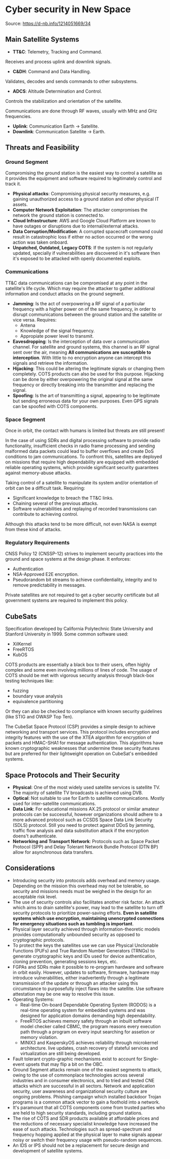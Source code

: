 # Cyber security in New Space

Source: https://d-nb.info/1214051669/34

## Main Satellite Systems

- **TT&C**: Telemetry, Tracking and Command.

Receives and process uplink and downlink signals.

- **C&DH**: Command and Data Handling.

Validates, decodes and sends commands to other subsystems.

- **ADCS**: Altitude Determination and Control.

Controls the stabilization and orientation of the satellite.

Communications are done through RF waves, usually with MHz and GHz frequencies.

- **Uplink**: Communication Earth -> Satellite.
- **Downlink**: Communication Satellite -> Earth.

## Threats and Feasibility

### Ground Segment

Compromising the ground station is the easiest way to control a satellite as it
provides the equipment and software required to legitimately control and track
it.

- **Physical attacks**: Compromising physical security measures, e.g. gaining
  unauthorized access to a ground station and other physical IT assets.
- **Computer Network Exploitation**: The attacker compromises the network the
  ground station is connected to.
- **Cloud Infrastructure**: AWS and Google Cloud Platform are known to have
  outages or disruptions due to internal/external attacks.
- **Data Corruption/Modification**: A corrupted spacecraft command could result
  in catastrophic loss if either no action occurred or the wrong action was
  taken onboard.
- **Unpatched, Outdated, Legacy COTS**: If the system is not regularly updated,
  specially if vulnerabilities are discovered in it's software then it's exposed
  to be attacked with openly documented exploits.

### Communications

TT&C data communications can be compromised at any point in the satellite's life
cycle. Which may require the attacker to gather additional information and
conduct attacks on the ground segment.

- **Jamming**: Is the act of overpowering a RF signal of a particular frequency
  with a higher power on of the same frequency, in order to disrupt
  communications between the ground station and the satellite or vice versa.
  Requires:
  - Antena
  - Knowledge of the signal frequency.
  - Appropiate power level to transmit.
- **Eavesdropping**: Is the interception of data over a communication channel.
  For satellite and ground systems, this channel is an RF signal sent over the
  air, meaning **All communications are susceptible to interception**. With
  little to no encryption anyone can intercept this signals and retrieve the
  information.
- **Hijacking**: This could be altering the legitimate signals or changing them
  completely. COTS products can also be used for this purpose. Hijacking can be
  done by either overpowering the original signal at the same frequency or
  directly breaking into the transmitter and replacing the signal.
- **Spoofing**: Is the art of transmitting a signal, appearing to be legitimate
  but sending erroneous data for your own purposes. Even GPS signals can be
  spoofed with COTS components.

### Space Segment

Once in orbit, the contact with humans is limited but threats are still present!

In the case of using SDRs and digital processing software to provide radio
functionality, insufficient checks in radio frame processing and sending
malformed data packets could lead to buffer overflows and create DoS conditions
to jam communications. To confront this, satellites are deployed on missions
that require high dependability are equipped with embedded reliable operating
systems, which provide significant security guarantees against memory-abuse
attacks.

Taking control of a satellite to manipulate its system and/or orientation of
orbit can be a difficult task. Requiring:

- Significant knowledge to breach the TT&C links.
- Chaining several of the previous attacks.
- Software vulnerabilities and replaying of recorded transmissions can
  contribute to achieving control.

Although this attacks tend to be more difficult, not even NASA is exempt from
these kind of attacks.

### Regulatory Requirements

CNSS Policy 12 (CNSSP-12) strives to implement security practices into the
ground and space systems at the design phase. It enforces:

- Authentication
- NSA-Approved E2E encryption.
- Pseudorandom bit streams to achieve confidentiality, integrity and to remove
  predictability in messages.

Private satellites are not required to get a cyber security certificate but all
government systems are required to implement this policy.

## CubeSats

Specification developed by California Polytechnic State University and Stanford
University in 1999. Some common software used:

- XilKernel
- FreeRTOS
- KubOS

COTS products are essentially a black box to their users, often highly complex
and some even involving millions of lines of code. The usage of COTS should be
met with vigorous security analysis through black-box testing techniques like:

- fuzzing
- boundary vaue analysis
- equivalence partitioning

Or they can also be checked to compliance with known security guidelines (like
STIG and OWASP Top Ten).

The CubeSat Space Protocol (CSP) provides a simple design to achieve networking
and transport services. This protocol includes encryption and integrity features
with the use of the XTEA algorithm for encryption of packets and HMAC-SHA1 for
message authentication. This algorithms have known cryptographic weaknesses that
undermine these security features but are preferred for their lightweight
operation on CubeSat's embedded systems.

## Space Protocols and Their Security

- **Physical**: One of the most widely used satellite services is satellite TV.
  The majority of satellite TV broadcasts is achieved using DVB.
- **Optical**: Not suitable to use for Earth to satellite communications. Mostly
  used for inter-satellite communications.
- **Data Link**: For educational missions AX.25 protocol or similar amateur
  protocols can be successful, however organizations should adhere to a more
  advanced protocol such as CCSDS Space Data Link Security (SDLS) protocol.
  Still you need to protect against DDoS by jamming, traffic flow analysis and
  data substitution attack if the encryption doens't authenticate.
- **Networking and Transport Network**: Protocols such as Space Packet Protocol
  (SPP) and Delay Tolerant Network Bundle Protocol (DTN BP) allow for
  asynchronous data transfers.

## Considerations

- Introducing security into protocols adds overhead and memory usage. Depending
  on the mission this overhead may not be tolerable, so security and missions
  needs must be weighed in the design for an acceptable risk level.
- The use of security controls also facilitates another risk factor. An attack
  which aims to drain satellite's power, may lead to the satellite to turn off
  security protocols to prioritize power-saving efforts. **Even in satellite
  systems which use encryption, maintaining unencrypted connections for
  emergency situations such as tumbling is important**.
- Physical layer security achieved through information-theoretic models provides
  computationally unbounded security as opposed to cryptographic protocols.
- To protect the keys the satellites use we can use Physical Unclonable
  Functions (PUFs) and True Random Number Generators (TRNGs) to generate
  cryptographic keys and IDs used for device authentication, cloning prevention,
  generating sessions keys, etc.
- FGPAs and SDRs make it possible to re-program hardware and software in orbit
  easily. However, updates to software, firmware, hardware may introduce
  vulnerabilities, either inadvertently through a legitimate transmission of the
  update or through an attacker using this circumstance to purposefully inject
  flaws into the satellite. Use software attestation may be one way to resolve
  this issue.
- Operating Systems:
  - Real-time On-board Dependable Operating System (RODOS) is a real-time
    operating system for embedded systems and was designed for application
    domains demanding high dependability.
  - FreeRTOS achieves memory safety through an inbuilt software model checker
    called CBMC, the program reasons every execution path through a program on
    every input searching for assetion or memory violation.
  - MINIX3 and KasperskyOS achieves reliability through microkernel
    architecture. live updates, crash recovery of stateful services and
    virtualization are still being developed.
- Fault tolerant crypto-graphic mechanisms exist to account for Single-event
  upsets that may flip a bit on the OBC.
- Ground Segment attacks remain one of the easiest segments to attack, owing to
  the use of commonplace technologies across several industries and in consumer
  electronics, and to tried and tested CNE attacks which are successful in all
  sectors. Network and application security, user awareness and organizational
  security culture are ongoing problems. Phishing campaign which installed
  backdoor Trojan programs is a common attack vector to gain a foothold into a
  network.
- It's paramount that all COTS components come from trusted parties who are held
  to high security standards, including ground stations.
- The rise of COTS and SDR products available at affordable prices and the
  reductions of necessary specialist knowledge have increased the ease of such
  attacks. Technologies such as spread-spectrum and frequency hopping applied at
  the physical layer to make signals appear noisy or switch their frequency
  usage with pseudo-random sequences.
- An IDS or IPS should not be a replacement for secure design and development of
  satellite systems.
